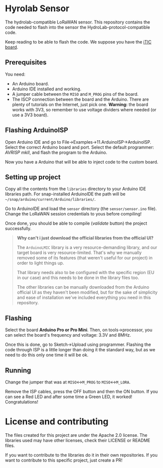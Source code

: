 # Hyrolab Sensor

The hydrolab-compatible LoRaWAN sensor. This repository contains the
code needed to flash into the sensor the HydroLab-protocol-compatible code.

Keep reading to be able to flash the code. We suppose you have the
[iTIC board](https://itic.cat).

## Prerequisites

You need:
- An Arduino board.
- Arduino IDE installed and working.
- A jumper cable between the `MISO` and `M_PROG` pins of the board.
- The ISCP connection between the board and the Arduino. There are plenty of
  tutorials on the Internet, just pick one. **Warning:** the board works with
  3V3, so remember to use voltage dividers where needed (or use a 3V3 board).

## Flashing ArduinoISP

Open Arduino IDE and go to File->Examples->11.ArduinoISP->ArduinoISP.
Select the correct Arduino board and port. Select the default programmer:
*AVRISP mkII*, and flash the program to the Arduino.

Now you have a Arduino that will be able to inject code to the custom board.

## Setting up project

Copy all the contents from the `libraries` directory to your Arduino IDE
libraries path. For snap-installed ArduinoIDE the path will be
`~/snap/arduino/current/Arduino/libraries/`.

Go to ArduinoIDE and load the `sensor` directory (the `sensor/sensor.ino` file).
Change the LoRaWAN session credentials to yous before compiling!

Once done, you should be able to compile (*validate* button) the project
successfully.

> **Why can't i just download the official libraries from the official UI?**
> 
> The `ArduinoLMIC` library is a very resource-demanding library, and our
> target board is very resource-limited. That's why we manually removed some of
> its features (that weren't useful for our project) in order to light things
> up.
> 
> That library needs also to be configured with the specific region (EU in our
> case) and this needs to be done in the library files too.
> 
> The other libraries can be manually downloaded from the Arduino official UI as
> they haven't been modified, but for the sake of simplicity and ease of
> installation we've included everything you need in this repository.

## Flashing

Select the board **Arduino Pro or Pro Mini**. Then, on tools->processor, you
can select the board's frequency and voltage: 3.3V and 8MHz.

Once this is done, go to Sketch->Upload using programmer. Flashing the
code through ISP is a little longer than doing it the standard way, but as we
need to do this only one time it will be ok.

## Running

Change the jumper that was at `MISO`<->`M_PROG` to `MISO`<->`M_LORA`.

Remove the ISP cables, press the OFF button and then the ON button. If you can
see a Red LED and after some time a Green LED, it worked! Congratulations!

# License and contributing

The files created for this project are under the Apache 2.0 license.
The libraries used may have other licenses, check their LICENSE or README files.

If you want to contribute to the libraries do it in their own repositories.
If you want to contribute to this specific project, just create a PR!
